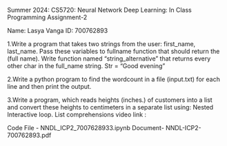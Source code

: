Summer 2024: CS5720: Neural Network Deep Learning: In Class Programming Assignment-2

Name: Lasya Vanga ID: 700762893

1.Write a program that takes two strings from the user: first_name, last_name. Pass these variables to fullname function that should return the (full name). Write function named “string_alternative” that returns every other char in the full_name string. Str = “Good evening”

2.Write a python program to find the wordcount in a file (input.txt) for each line and then print the output.

3.Write a program, which reads heights (inches.) of customers into a list and convert these heights to centimeters in a separate list using:
  Nested Interactive loop.
  List comprehensions
video link : 

Code File - NNDL_ICP2_7007628933.ipynb 
Document- NNDL-ICP2-700762893.pdf
